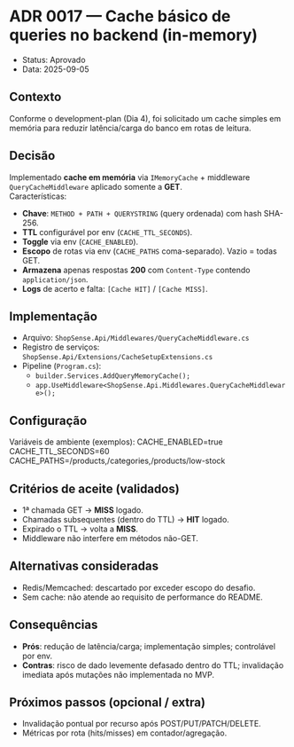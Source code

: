 # ADR 0017 — Cache básico de queries no backend (in-memory)

- Status: Aprovado
- Data: 2025-09-05

## Contexto
Conforme o development-plan (Dia 4), foi solicitado um cache simples em memória para reduzir latência/carga do banco em rotas de leitura.

## Decisão
Implementado **cache em memória** via `IMemoryCache` + middleware `QueryCacheMiddleware` aplicado somente a **GET**.  
Características:
- **Chave**: `METHOD + PATH + QUERYSTRING` (query ordenada) com hash SHA-256.
- **TTL** configurável por env (`CACHE_TTL_SECONDS`).
- **Toggle** via env (`CACHE_ENABLED`).
- **Escopo** de rotas via env (`CACHE_PATHS` coma-separado). Vazio = todas GET.
- **Armazena** apenas respostas **200** com `Content-Type` contendo `application/json`.
- **Logs** de acerto e falta: `[Cache HIT]` / `[Cache MISS]`.

## Implementação
- Arquivo: `ShopSense.Api/Middlewares/QueryCacheMiddleware.cs`
- Registro de serviços: `ShopSense.Api/Extensions/CacheSetupExtensions.cs`
- Pipeline (`Program.cs`):
  - `builder.Services.AddQueryMemoryCache();`
  - `app.UseMiddleware<ShopSense.Api.Middlewares.QueryCacheMiddleware>();`

## Configuração
Variáveis de ambiente (exemplos):
CACHE_ENABLED=true
CACHE_TTL_SECONDS=60
CACHE_PATHS=/products,/categories,/products/low-stock

## Critérios de aceite (validados)
- 1ª chamada GET → **MISS** logado.
- Chamadas subsequentes (dentro do TTL) → **HIT** logado.
- Expirado o TTL → volta a **MISS**.
- Middleware não interfere em métodos não-GET.

## Alternativas consideradas
- Redis/Memcached: descartado por exceder escopo do desafio.
- Sem cache: não atende ao requisito de performance do README.

## Consequências
- **Prós**: redução de latência/carga; implementação simples; controlável por env.
- **Contras**: risco de dado levemente defasado dentro do TTL; invalidação imediata após mutações não implementada no MVP.

## Próximos passos (opcional / extra)
- Invalidação pontual por recurso após POST/PUT/PATCH/DELETE.
- Métricas por rota (hits/misses) em contador/agregação.
